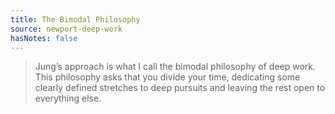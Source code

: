 ```yaml
---
title: The Bimodal Philosophy
source: newport-deep-work
hasNotes: false
---
```


> Jung’s approach is what I call the bimodal philosophy of deep work. This philosophy asks that you divide your time, dedicating some clearly defined stretches to deep pursuits and leaving the rest open to everything else.
